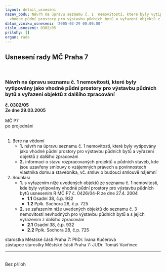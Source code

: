 ```yaml
---
layout: detail_usneseni
nazev_bodu: Návrh na úpravu seznamu č. 1  nemovitostí, které byly vytipovány jako
  vhodné půdní prostory pro výstavbu půdních bytů a vyřazení objektů z dalšího zpracování
datum_vzniku_usneseni: '2005-03-29 00:00:00'
cislo_usneseni: 0302/05
prilohy: []
organ: rada
---
```

<div id="ucUsn_pList" class="usn">
	<span><h2>Usnesení rady MČ Praha 7 </h2>
<br></span><div class="standBody">
<span><h3>Návrh na úpravu seznamu č. 1  nemovitostí, které byly vytipovány jako vhodné půdní prostory pro výstavbu půdních bytů a vyřazení objektů z dalšího zpracování</h3></span><div class="center">
		<strong>č. 0302/05</strong><br>
	</div>
<div class="center">
		<strong>Ze dne 29.03.2005</strong><br><br>
	</div> MČ P7<br> po projednání<br><br><ol>
<li>Bere na vědomí<ul>
<li>
<strong>1.</strong> návrh na úpravu seznamu č. 1  nemovitostí, které byly vytipovány jako vhodné půdní prostory pro výstavbu půdních bytů a vyřazení objektů z dalšího zpracování</li>
<li>
<strong>2.</strong> informaci o stavu rozpracovaných projektů u půdních staveb, kde jsou uzavřeny smlouvy o vzájemných právech a povinnostech vlastníka domu a stavebníka, vč. smluv o budoucí smlouvě nájemní</li>
</ul>
</li>
<li>Souhlasí<ul>
<li>
<strong>1.</strong> s vyřazením níže uvedených objektů ze seznamu č. 1 nemovitostí, kde byly vytipovány vhodné půdní prostory pro výstavbu půdních bytů usnesením R MČ P7 č. 0426/04-R ze dne 27.4. 2004<ul>
<li>
<strong>1.1</strong> Osadní 38, č.p. 932</li>
<li>
<strong>1.2</strong> Pplk. Sochora 28, č.p. 725</li>
</ul>
</li>
<li>
<strong>2.</strong> se zařazením níže uvedených objektů do seznamu č. 3 nemovitostí nevhodných pro výstavbu půdních bytů a s jejich vyřazením z dalšího zpracování<ul>
<li>
<strong>2.1</strong> Osadní 38, č.p. 932</li>
<li>
<strong>2.2</strong> Pplk. Sochora 28, č.p. 725</li>
</ul>
</li>
</ul>
</li>
</ol>starostka Městské části Praha 7: PhDr. Ivana Kučerová<br>zástupce starostky Městské části Praha 7: JUDr. Tomáš Vavřinec <hr>
<br>Bez příloh</div>
</div>